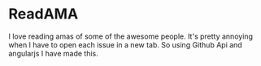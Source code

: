 # ReadAMA
I love reading amas of some of the awesome people. It's pretty annoying when I have to open each issue in a new tab. So using Github Api and angularjs I have made this.
